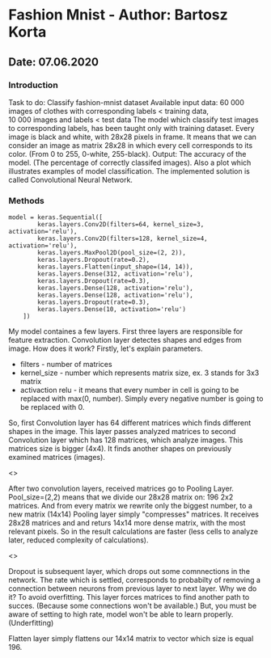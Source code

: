 # Fashion Mnist - Author: Bartosz Korta
## Date: 07.06.2020

### Introduction
Task to do: Classify fashion-mnist dataset 
Available input data: 60 000 images of clothes with corresponding labels < training data,   
10 000 images and labels < test data
The model which classify test images to corresponding labels, has been taught only with training dataset.
Every image is black and white, with 28x28 pixels in frame. It means that we can consider an image as matrix 28x28 in which every cell corresponds to its color. (From 0 to 255, 0-white, 255-black).
Output: The accuracy of the model. (The percentage of correctly classifed images). Also a plot which illustrates examples of model classification.
The implemented solution is called Convolutional Neural Network.

### Methods
```
model = keras.Sequential([
        keras.layers.Conv2D(filters=64, kernel_size=3, activation='relu'),
        keras.layers.Conv2D(filters=128, kernel_size=4, activation='relu'),
        keras.layers.MaxPool2D(pool_size=(2, 2)),
        keras.layers.Dropout(rate=0.2),
        keras.layers.Flatten(input_shape=(14, 14)),
        keras.layers.Dense(312, activation='relu'),
        keras.layers.Dropout(rate=0.3),
        keras.layers.Dense(128, activation='relu'),
        keras.layers.Dense(128, activation='relu'),
        keras.layers.Dropout(rate=0.3),
        keras.layers.Dense(10, activation='relu')
    ])
```
My model containes a few layers. First three layers are responsible for feature extraction.
Convolution layer detectes shapes and edges from image. How does it work?
Firstly, let's explain parameters.
* filters - number of matrices
* kernel_size - number which represents matrix size, ex. 3 stands for 3x3 matrix
* activaction relu - it means that every number in cell is going to be replaced with max(0, number). Simply every negative number is going to be replaced with 0.

So, first Convolution layer has 64 different matrices which finds different shapes in the image. This layer passes analyzed matrices to second Convolution layer which has 128 matrices, which analyze images. This matrices size is bigger (4x4). It finds another shapes on previously examined matrices (images).

<<photo>>
        
After two convolution layers, received matrices go to Pooling Layer.
Pool_size=(2,2) means that we divide our 28x28 matrix on: 196 2x2 matrices. And from every matrix we rewrite only the biggest number, to a new matrix (14x14)
Pooling layer simply "compresses" matrices. It receives 28x28 matrices and and returs 14x14 more dense matrix, with the most relevant pixels. So in the result calculations are faster (less cells to analyze later, reduced complexity of calculations).

<<photo>>
        
Dropout is subsequent layer, which drops out some comnnections in the network. The rate which is settled, corresponds to probabilty of removing a connection between neurons from previous layer to next layer.
Why we do it? To avoid overfitting. This layer forces matrices to find another path to succes. (Because some connections won't be available.) But, you must be aware of setting to high rate, model won't be able to learn properly. (Underfitting)
        
Flatten layer simply flattens our 14x14 matrix to vector which size is equal 196.

